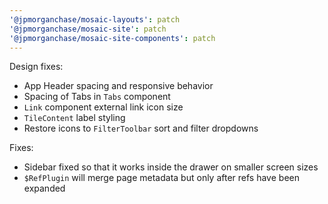 ```yaml
---
'@jpmorganchase/mosaic-layouts': patch
'@jpmorganchase/mosaic-site': patch
'@jpmorganchase/mosaic-site-components': patch
---
```


Design fixes:

- App Header spacing and responsive behavior
- Spacing of Tabs in `Tabs` component
- `Link` component external link icon size
- `TileContent` label styling
- Restore icons to `FilterToolbar` sort and filter dropdowns

Fixes:

- Sidebar fixed so that it works inside the drawer on smaller screen sizes
- `$RefPlugin` will merge page metadata but only after refs have been expanded
